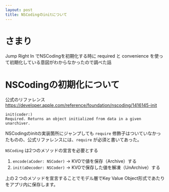 ```yaml
---
layout: post
title: NSCodingのinitについて
---
```


# さまり

Jump Right In でNSCodingを初期化する時に required と convenience を使って初期化している意図がわからなかったので調べた話

# NSCodingの初期化について

公式のリファレンス
https://developer.apple.com/reference/foundation/nscoding/1416145-init

```
init(coder:)
Required. Returns an object initialized from data in a given unarchiver.
```

NSCodingのinitの実装箇所にジャンプしても `require` 修飾子はついていなかったものの、公式リファレンスには、`require` が必須と書いてあった。

`NSCoding` は2つのメソッドの宣言を必要とする

1. `encode(aCoder: NSCoder)` → KVOで値を保存（Archive）する
2. `init(aDecoder: NSCoder)` → KVOで保存した値を解凍（UnArchive）する

上の２つのメソッドを宣言することでモデル層でKey Value Object形式であたりをアプリ内に保存します。
